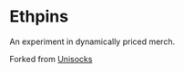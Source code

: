 # Ethpins

An experiment in dynamically priced merch.

Forked from [Unisocks](https://unisocks.exchange)
